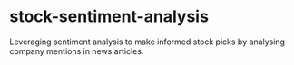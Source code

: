 # stock-sentiment-analysis
Leveraging sentiment analysis to make informed stock picks by analysing company mentions in news articles.
